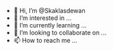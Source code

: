 - 👋 Hi, I’m @Skaklasdewan
- 👀 I’m interested in ...
- 🌱 I’m currently learning ...
- 💞️ I’m looking to collaborate on ...
- 📫 How to reach me ...

<!---
Skaklasdewan/Skaklasdewan is a ✨ special ✨ repository because its `README.md` (this file) appears on your GitHub profile.
You can click the Preview link to take a look at your changes.
--->
